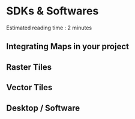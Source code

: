# SDKs & Softwares
Estimated reading time : 2 minutes

## Integrating Maps in your project

## Raster Tiles

## Vector Tiles

## Desktop / Software